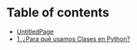 # Table of contents

* [UntitledPage](README.md)
* [1. ¿Para qué usamos Clases en Python?](1.-para-que-usamos-clases-en-python.md)
